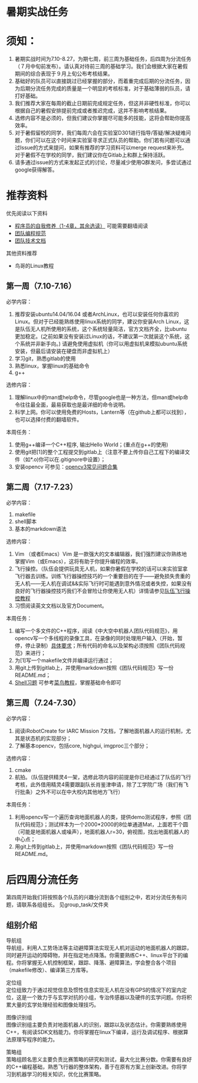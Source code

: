# 暑期实战任务

# 须知：

1. 暑期实战时间为7.10-8.27，为期七周，前三周为基础任务，后四周为分流任务（７月中旬前发布）。请认真对待前三周的基础学习。我们会根据大家在暑假期间的综合表现于９月上旬公布考核结果。
3. 基础好的队员可以直接跳过已经掌握的部分，而着重完成后期的分流任务，因为后期分流任务完成的质量是一个明显的考核标准，对于基础薄弱的队员，请打好基础。
4. 我们推荐大家在每周的截止日期前完成规定任务，但这并非硬性标准，你可以根据自己的暑假安排提前完成或者推迟完成，这并不影响考核结果。
5. 选修内容不是必须的，但我们建议你掌握尽可能多的技能，这将会帮助你提高效率。
6. 对于暑假留校的同学，我们每周六会在实验室D301进行指导/答疑/解决疑难问题，你们可以在这个时间来实验室寻求正式队员的帮助。你们若有问题可以通过Issue的方式来提问，如果有推荐的学习资料可以merge request来补充。对于暑假不在学校的同学，我们建议你在Gitlab上和群上保持活跃。
7. 请多通过issue的方式来发起正式的讨论，尽量减少使用Q群发问，多尝试通过google获得解答。


# 推荐资料

优先阅读以下资料

- [程序员的自我修养（1-4章，其余选读）](https://leohxj.gitbooks.io/a-programmer-prepares/content/) 可能需要翻墙阅读
- [团队编程规范](https://shimo.im/doc/rfK9ome7WLEZ0xrA/)
- [团队技术文档](https://github.com/SYSU-IARC/tutorial_iarc/blob/master/technical_report.pdf)

其他资料推荐

- 鸟哥的Linux教程

## 第一周（7.10-7.16）

必学内容：

1. 推荐安装ubuntu14.04/16.04 或者ArchLinux，也可以安装任何你喜欢的Linux。但对于已经能熟练使用linux系统的同学，建议你安装Arch Linux，这是队伍无人机所使用的系统，这个系统轻量简洁，官方文档齐全，比ubuntu更加稳定。(之前如果没有安装过Linux的话，不建议第一次就装这个系统，这个系统并非新手向。) 请避免使用虚拟机（你可以用虚拟机来模拟ubuntu系统安装，但最后请安装在硬盘而非虚拟机上）
2. 学习git，熟悉gitlab的使用
3. 熟悉linux，掌握linux的基础命令
4. g++

选修内容：

1. 理解linux中的man或help命令，尽管google也是一种方法，但man或help命令往往最全面，最易获取也是最详细的命令说明。
2. 科学上网。你可以使用免费的Hosts，Lantern等（在github上都可以找到），也可以选择付费的翻墙软件。

本周任务：

1. 使用g++编译一个C++程序, 输出Hello World；(重点在g++的使用)
2. 使用git把[1]的整个工程提交到gitlab上（注意不要上传你自己工程下的编译文件（如*.o)你可以在.gitignore中设置）；
3. 安装opencv 可参见：[opencv3常见问题合集](https://shimo.im/doc/p3gRFoLd7Z43lkXZ)

## 第二周（7.17-7.23）

必学内容：

1. makefile
2. shell脚本
3. 基本的markdown语法


选修内容：

1. Vim （或者Emacs）Vim 是一款强大的文本编辑器，我们强烈建议你熟练地掌握Vim（或Emacs），这将有助于你提升编程的效率。
2. 飞行操控。（队伍会提供玩具无人机，如果你暑假在学校的话可以来实验室拿飞行器去训练。训练飞行器操控技巧的一个重要目的在于——避免损失贵重的无人机——无人机在调试&&实际飞行时可能遇到意外情况或者失控，如果没有良好的飞行器操控技巧我们不会冒险让你使用无人机）详情请参见[队伍飞行操控教程](https://github.com/SYSU-IARC/tutorial_iarc/blob/master/tutorial.md)
3. 习惯阅读英文文档以及官方Document。

本周任务：

1. 编写一个多文件的C++程序，阅读《中大空中机器人团队代码规范》，用opencv写一个多线程的录像工具，在录像的同时处理用户输入（开始，暂停，停止录制）[具体要求](https://github.com/SYSU-IARC/tutorial_iarc/blob/master/opencv_exercise.md)；所有代码的命名以及架构必须按照《团队代码规范》来进行；
2. 为[1]写一个makefile文件并编译运行通过； 
3. 用git上传到gitlab上，并使用markdown按照《团队代码规范》写一份README.md；
4. [Shell习题](https://github.com/SYSU-IARC/tutorial_iarc/blob/master/shell_exercise.md)  可参考[菜鸟教程](http://www.runoob.com/linux/linux-shell.html)，掌握基础命令即可


## 第三周（7.24-7.30）

必学内容：

1. 阅读iRobotCreate for IARC Mission 7文档，了解地面机器人的运行机制，尤其是状态机的实现部分；
2. 了解基本opencv，包括core, highgui, imgproc三个部分；

选修内容：

1. cmake
2. 航拍。（队伍提供精灵4一架，选修此项内容的前提是你已经通过了队伍的飞行考核，此外借用精灵4需要跟副队长肖鉴津申请，除了工学院广场（我们有飞行批条）之外不可以在中大校内其他地方飞行）

本周任务：

1. 利用opencv写一个遍历查询地面机器人的类，提供demo测试程序，参照《团队代码规范》；测试样本为一个2000*2000的8位单通道Mat，上面若干个圆（可能是地面机器人或噪声），地面机器人r=30，俯视图，找出地面机器人的中心点；
2. 用git上传到gitlab上，并使用markdown按照《团队代码规范》写一份README.md。

# 后四周分流任务
第四周开始我们将按照各个队员的兴趣分流到各个组别之中，若对分流任务有问题，请联系各组组长。
见group_task/文件夹

## 组别介绍

导航组  
导航组，利用人工势场法等主动避障算法实现无人机对运动的地面机器人的跟踪，同时避开运动的障碍物，并在指定地点降落。你需要熟练C++、linux平台下的编程。你将掌握无人机控制框架，跟踪、降落、避障算法，学会整合各个项目（makefile修改）、编译第三方库等。  

定位组  
定位组致力于通过视觉信息及惯性信息实现无人机在没有GPS的情况下的室内定位，这是一个致力于与玄学对抗的小组，专治传感器以及硬件的玄学问题。你将积累大量的玄学处理经验和图像处理技巧。  

图像识别组  
图像识别组主要负责对地面机器人的识别，跟踪以及状态估计。你需要熟练使用C++，有阅读SDK文档能力。你将掌握在linux下编译，运行及调试程序、根据算法原理写程序的能力。  

策略组  
策略组顾名思义主要负责比赛策略的研究和测试，最大化比赛分数。你需要有良好的C++编程基础，熟悉飞行器的整体架构，善于在原有方案上创新改进。你将学习到机器学习的相关知识，优化比赛策略。  

